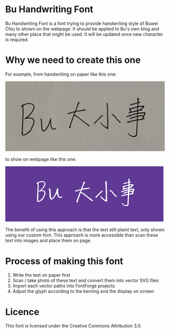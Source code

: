
# Bu Handwriting Font

Bu Handwriting Font is a font trying to provide handwriting style of Buwei Chiu to shown on the webpage.
It should be applied to Bu's own blog and many other place that might be used.
It will be updated once new character is required.

# Why we need to create this one

For example, from handwriting on paper like this one:

![Original Handwriting on Paper](readme/original-handwriting.png)

to show on webpage like this one:

![Text shown on webpage based on this font](readme/shown-on-page.png)

The benefit of using this approach is that the text still plaint text, only shown using our custom font.
This approach is more accessible than scan these text into images and place them on page.

# Process of making this font

1. Write the text on paper first
2. Scan / take photo of these text and convert them into vector SVG files
3. Import each vector paths into FontForge projects
4. Adjust the glyph according to the kerning and the display on screen

# Licence

This font is licensed under the Creative Commons Attribution 3.0.
